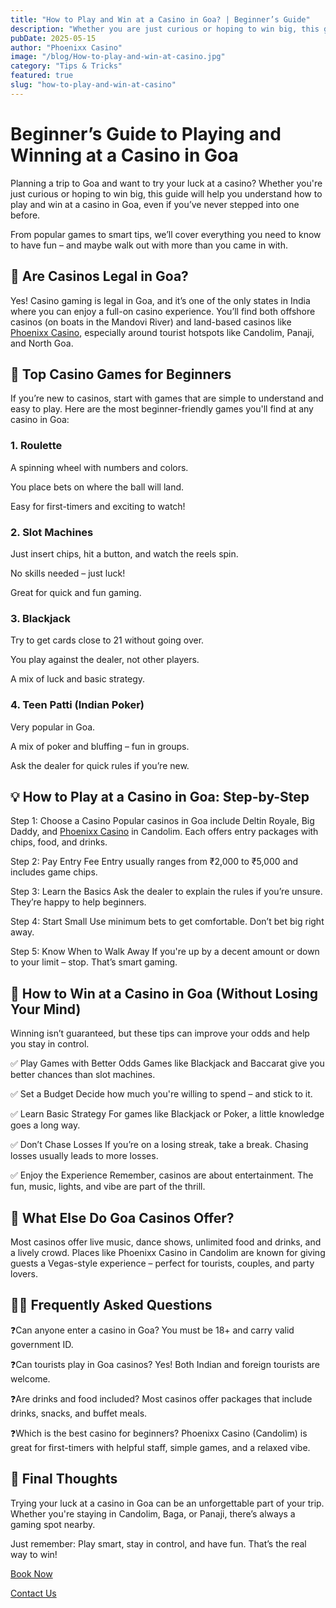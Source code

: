 ```yaml
---
title: "How to Play and Win at a Casino in Goa? | Beginner’s Guide"
description: "Whether you are just curious or hoping to win big, this guide will help you understand how to play and win at a casino in Goa, even if you’ve never stepped into one before."
pubDate: 2025-05-15
author: "Phoenixx Casino"
image: "/blog/How-to-play-and-win-at-casino.jpg"
category: "Tips & Tricks"
featured: true
slug: "how-to-play-and-win-at-casino"
---
```

# Beginner’s Guide to Playing and Winning at a Casino in Goa
Planning a trip to Goa and want to try your luck at a casino? Whether you're just curious or hoping to win big, this guide will help you understand how to play and win at a casino in Goa, even if you’ve never stepped into one before.

From popular games to smart tips, we’ll cover everything you need to know to have fun – and maybe walk out with more than you came in with.

## 🎲 Are Casinos Legal in Goa?
Yes! Casino gaming is legal in Goa, and it’s one of the only states in India where you can enjoy a full-on casino experience. You’ll find both offshore casinos (on boats in the Mandovi River) and land-based casinos like [Phoenixx Casino](https://www.phoenixcasino.in/), especially around tourist hotspots like Candolim, Panaji, and North Goa.

## 🎰 Top Casino Games for Beginners
If you’re new to casinos, start with games that are simple to understand and easy to play. Here are the most beginner-friendly games you'll find at any casino in Goa:

### 1. Roulette
A spinning wheel with numbers and colors.

You place bets on where the ball will land.

Easy for first-timers and exciting to watch!

### 2. Slot Machines
Just insert chips, hit a button, and watch the reels spin.

No skills needed – just luck!

Great for quick and fun gaming.

### 3. Blackjack
Try to get cards close to 21 without going over.

You play against the dealer, not other players.

A mix of luck and basic strategy.

### 4. Teen Patti (Indian Poker)
Very popular in Goa.

A mix of poker and bluffing – fun in groups.

Ask the dealer for quick rules if you’re new.

## 💡 How to Play at a Casino in Goa: Step-by-Step
Step 1: Choose a Casino
Popular casinos in Goa include Deltin Royale, Big Daddy, and [Phoenixx Casino](https://www.phoenixcasino.in/) in Candolim. Each offers entry packages with chips, food, and drinks.

Step 2: Pay Entry Fee
Entry usually ranges from ₹2,000 to ₹5,000 and includes game chips.

Step 3: Learn the Basics
Ask the dealer to explain the rules if you’re unsure. They’re happy to help beginners.

Step 4: Start Small
Use minimum bets to get comfortable. Don’t bet big right away.

Step 5: Know When to Walk Away
If you're up by a decent amount or down to your limit – stop. That’s smart gaming.

## 💸 How to Win at a Casino in Goa (Without Losing Your Mind)
Winning isn’t guaranteed, but these tips can improve your odds and help you stay in control.

✅ Play Games with Better Odds
Games like Blackjack and Baccarat give you better chances than slot machines.

✅ Set a Budget
Decide how much you're willing to spend – and stick to it.

✅ Learn Basic Strategy
For games like Blackjack or Poker, a little knowledge goes a long way.

✅ Don’t Chase Losses
If you’re on a losing streak, take a break. Chasing losses usually leads to more losses.

✅ Enjoy the Experience
Remember, casinos are about entertainment. The fun, music, lights, and vibe are part of the thrill.

## 🍹 What Else Do Goa Casinos Offer?
Most casinos offer live music, dance shows, unlimited food and drinks, and a lively crowd. Places like Phoenixx Casino in Candolim are known for giving guests a Vegas-style experience – perfect for tourists, couples, and party lovers.

## 🙋‍♂️ Frequently Asked Questions
❓Can anyone enter a casino in Goa?
You must be 18+ and carry valid government ID.

❓Can tourists play in Goa casinos?
Yes! Both Indian and foreign tourists are welcome.

❓Are drinks and food included?
Most casinos offer packages that include drinks, snacks, and buffet meals.

❓Which is the best casino for beginners?
Phoenixx Casino (Candolim) is great for first-timers with helpful staff, simple games, and a relaxed vibe.

## 🏁 Final Thoughts
Trying your luck at a casino in Goa can be an unforgettable part of your trip. Whether you're staying in Candolim, Baga, or Panaji, there’s always a gaming spot nearby.

Just remember: Play smart, stay in control, and have fun. That’s the real way to win!

[Book Now](https://www.phoenixcasino.in/)

[Contact Us](/contact) 

